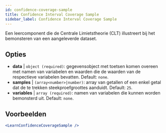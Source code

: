 ```yaml
---
id: confidence-coverage-sample
title: Confidence Interval Coverage Sample
sidebar_label: Confidence Interval Coverage Sample
---
```


Een leercomponent die de Centrale Limietstheorie (CLT) illustreert bij het bemonsteren van een aangeleverde dataset.

## Opties

* __data__ | `object (required)`: gegevensobject met toetsen komen overeen met namen van variabelen en waarden die de waarden van de respectieve variabelen bevatten. Default: `none`.
* __samples__ | `(array<number>|number)`: array van getallen of een enkel getal dat de te trekken steekproefgroottes aanduidt. Default: `25`.
* __variables__ | `array (required)`: namen van variabelen die kunnen worden bemonsterd uit. Default: `none`.


## Voorbeelden

```jsx live
<LearnConfidenceCoverageSample />
```

